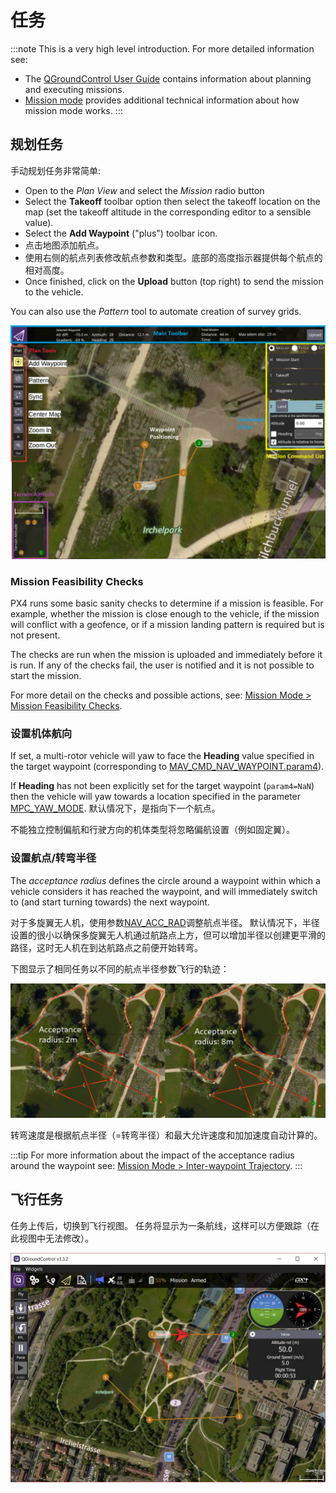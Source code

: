 # 任务

:::note
This is a very high level introduction. For more detailed information see:

- The [QGroundControl User Guide](https://docs.qgroundcontrol.com/master/en/PlanView/PlanView.html) contains information about planning and executing missions.
- [Mission mode](../flight_modes/mission.md) provides additional technical information about how mission mode works. :::

## 规划任务

手动规划任务非常简单:
- Open to the _Plan View_ and select the _Mission_ radio button
- Select the **Takeoff** toolbar option then select the takeoff location on the map (set the takeoff altitude in the corresponding editor to a sensible value).
- Select the **Add Waypoint** ("plus") toolbar icon.
- 点击地图添加航点。
- 使用右侧的航点列表修改航点参数和类型。底部的高度指示器提供每个航点的相对高度。
- Once finished, click on the **Upload** button (top right) to send the mission to the vehicle.

You can also use the *Pattern* tool to automate creation of survey grids.


![规划任务](../../assets/flying/planning_mission.jpg)

### Mission Feasibility Checks

PX4 runs some basic sanity checks to determine if a mission is feasible. For example, whether the mission is close enough to the vehicle, if the mission will conflict with a geofence, or if a mission landing pattern is required but is not present.

The checks are run when the mission is uploaded and immediately before it is run. If any of the checks fail, the user is notified and it is not possible to start the mission.

For more detail on the checks and possible actions, see: [Mission Mode > Mission Feasibility Checks](../flight_modes/mission.md#mission-feasibility-checks).

### 设置机体航向

If set, a multi-rotor vehicle will yaw to face the **Heading** value specified in the target waypoint (corresponding to [MAV_CMD_NAV_WAYPOINT.param4](https://mavlink.io/en/messages/common.html#MAV_CMD_NAV_WAYPOINT)).

If **Heading** has not been explicitly set for the target waypoint (`param4=NaN`) then the vehicle will yaw towards a location specified in the parameter [MPC_YAW_MODE](../advanced_config/parameter_reference.md#MPC_YAW_MODE). 默认情况下，是指向下一个航点。

不能独立控制偏航和行驶方向的机体类型将忽略偏航设置（例如固定翼）。

### 设置航点/转弯半径

The *acceptance radius* defines the circle around a waypoint within which a vehicle considers it has reached the waypoint, and will immediately switch to (and start turning towards) the next waypoint.

对于多旋翼无人机，使用参数[NAV_ACC_RAD](../advanced_config/parameter_reference.md#NAV_ACC_RAD)调整航点半径。 默认情况下，半径设置的很小以确保多旋翼无人机通过航路点上方，但可以增加半径以创建更平滑的路径，这时无人机在到达航路点之前便开始转弯。

下图显示了相同任务以不同的航点半径参数飞行的轨迹：

![航点半径](../../assets/flying/acceptance_radius_comparison.jpg)

转弯速度是根据航点半径（=转弯半径）和最大允许速度和加加速度自动计算的。

:::tip
For more information about the impact of the acceptance radius around the waypoint see: [Mission Mode > Inter-waypoint Trajectory](../flight_modes/mission.md#rounded-turns-inter-waypoint-trajectory). :::

## 飞行任务

任务上传后，切换到飞行视图。 任务将显示为一条航线，这样可以方便跟踪（在此视图中无法修改）。

![飞行任务](../../assets/flying/flying_mission.jpg)

